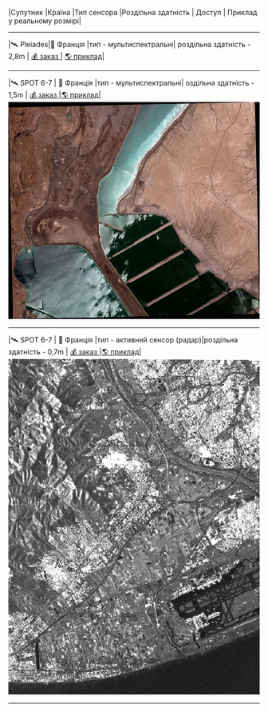 |Супутник |Країна |Тип сенсора |Роздільна здатність | Доступ | Приклад у реальному розмірі|

-------

|:artificial_satellite: Pleiades|:round_pushpin: Франція |тип - мультиспектральні| роздільна здатність - 2,8m | [:moneybag: заказ ](https://www.intelligence-airbusds.com/en/4871-ordering)| [:earth_americas:  приклад]()|

---

|:artificial_satellite: SPOT 6-7 | :round_pushpin: Франція |тип - мультиспектральні| оздільна здатність -  1,5m | [:moneybag: заказ ](https://www.intelligence-airbusds.com/en/4871-ordering)|[:earth_americas:  приклад](https://www.kaggle.com/sergiishchus/spot-7-optical-imagery)|
![SPOT 6-7 ](https://github.com/SergeyShchus/Online-Investigation-Toolkit/blob/master/satellite-imagery-datasets/Example/PREVIEW_SPOT7_PMS_201408140813265_ORT_1196635101.JPG)

---

|:artificial_satellite: SPOT 6-7 | :round_pushpin: Франція |тип - активний сенсор (радар)|роздільна здатність -  0,7m | [:moneybag: заказ ](https://www.intelligence-airbusds.com/en/4871-ordering)|[:earth_americas:  приклад](www.kaggle.com/dataset/e893289607433768925849896b7a269f02d9c170ef7e755fee461f128ea2d987)|
![Pleiades-radar](https://github.com/SergeyShchus/Online-Investigation-Toolkit/blob/master/satellite-imagery-datasets/Example/r2524_90_va_ori_barcelona_thumbnail.jpeg)

---
